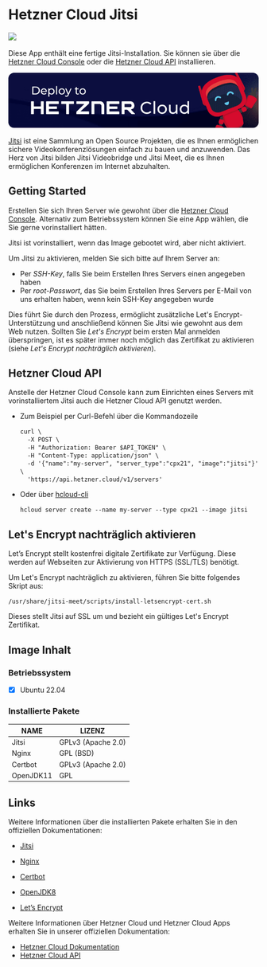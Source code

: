 # Hetzner Cloud Jitsi

<img src="images/jitsi-logo.png" height="97px">
<br>

Diese App enthält eine fertige Jitsi-Installation.
Sie können sie über die [Hetzner Cloud Console](https://console.hetzner.cloud) oder die [Hetzner Cloud API](https://docs.hetzner.cloud/#servers-create-a-server) installieren.

[![Deploy to Hetzner Cloud](../../shared/images/deploy_to_hetzner.png)](https://console.hetzner.cloud/deploy/jitsi)

[Jitsi](https://jitsi.org/) ist eine Sammlung an Open Source Projekten, die es Ihnen ermöglichen sichere Videokonferenzlösungen einfach zu bauen und anzuwenden. Das Herz von Jitsi bilden Jitsi Videobridge und Jitsi Meet, die es Ihnen ermöglichen Konferenzen im Internet abzuhalten.

## Getting Started

Erstellen Sie sich Ihren Server wie gewohnt über die [Hetzner Cloud Console](https://console.hetzner.cloud). Alternativ zum Betriebssystem können Sie eine App wählen, die Sie gerne vorinstalliert hätten.

Jitsi ist vorinstalliert, wenn das Image gebootet wird, aber nicht aktiviert.

Um Jitsi zu aktivieren, melden Sie sich bitte auf Ihrem Server an:

- Per _SSH-Key_, falls Sie beim Erstellen Ihres Servers einen angegeben haben
- Per _root-Passwort_, das Sie beim Erstellen Ihres Servers per E-Mail von uns erhalten haben, wenn kein SSH-Key angegeben wurde

Dies führt Sie durch den Prozess, ermöglicht zusätzliche Let's Encrypt-Unterstützung und anschließend können Sie Jitsi wie gewohnt aus dem Web nutzen. Sollten Sie _Let's Encrypt_ beim ersten Mal anmelden überspringen, ist es später immer noch möglich das Zertifikat zu aktivieren (siehe _Let's Encrypt nachträglich aktivieren_).

## Hetzner Cloud API

Anstelle der Hetzner Cloud Console kann zum Einrichten eines Servers mit vorinstalliertem Jitsi auch die Hetzner Cloud API genutzt werden.

- Zum Beispiel per Curl-Befehl über die Kommandozeile

  ```
  curl \
  	-X POST \
  	-H "Authorization: Bearer $API_TOKEN" \
  	-H "Content-Type: application/json" \
  	-d '{"name":"my-server", "server_type":"cpx21", "image":"jitsi"}' \
  	'https://api.hetzner.cloud/v1/servers'
  ```

- Oder über [hcloud-cli](https://github.com/hetznercloud/cli)

  ```
  hcloud server create --name my-server --type cpx21 --image jitsi
  ```

## Let's Encrypt nachträglich aktivieren

Let’s Encrypt stellt kostenfrei digitale Zertifikate zur Verfügung. Diese werden auf Webseiten zur Aktivierung von HTTPS (SSL/TLS) benötigt.

Um Let's Encrypt nachträglich zu aktivieren, führen Sie bitte folgendes Skript aus:

```
/usr/share/jitsi-meet/scripts/install-letsencrypt-cert.sh
```

Dieses stellt Jitsi auf SSL um und bezieht ein gültiges Let's Encrypt Zertifikat.

## Image Inhalt

### Betriebssystem

- [x] Ubuntu 22.04

### Installierte Pakete

| NAME      | LIZENZ             |
| --------- | ------------------ |
| Jitsi     | GPLv3 (Apache 2.0) |
| Nginx     | GPL (BSD)          |
| Certbot   | GPLv3 (Apache 2.0) |
| OpenJDK11 | GPL                |

## Links

Weitere Informationen über die installierten Pakete erhalten Sie in den offiziellen Dokumentationen:

- [Jitsi](https://jitsi.github.io/handbook/docs/intro)
- [Nginx](http://nginx.org/en/docs/)
- [Certbot](https://certbot.eff.org/docs/)
- [OpenJDK8](https://openjdk.java.net/projects/jdk8/)

- [Let’s Encrypt](https://letsencrypt.org/de/docs/)

Weitere Informationen über Hetzner Cloud und Hetzner Cloud Apps erhalten Sie in unserer offiziellen Dokumentation:

- [Hetzner Cloud Dokumentation](https://docs.hetzner.com/de/cloud/)
- [Hetzner Cloud API](https://docs.hetzner.cloud/)
